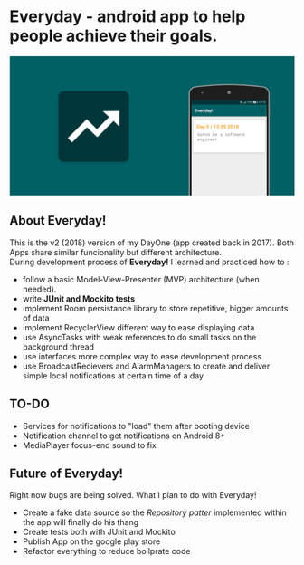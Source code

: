 # Everyday - android app to help people achieve their goals.
![Back](/pictures/background.png)
## About Everyday!
This is the v2 (2018) version of my DayOne (app created back in 2017). Both Apps share similar funcionality but different architecture. <br/> During development process of <b>Everyday!</b> I learned and practiced how to :<br/> 
* follow a basic Model-View-Presenter (MVP) architecture (when needed).
* write <b>JUnit and Mockito tests</b> 
* implement Room persistance library to store repetitive, bigger amounts of data
* implement RecyclerView different way to ease displaying data 
* use AsyncTasks with weak references to do small tasks on the background thread
* use interfaces more complex way to ease development process
* use BroadcastRecievers and AlarmManagers to create and deliver simple local notifications at certain time of a day
## TO-DO
* Services for notifications to "load" them after booting device
* Notification channel to get notifications on Android 8+
* MediaPlayer focus-end sound to fix

## Future of Everyday!
Right now bugs are being solved. What I plan to do with Everyday!
* Create a fake data source so the <i>Repository patter</i> implemented within the app will finally do his thang
* Create tests both with JUnit and Mockito
* Publish App on the google play store
* Refactor everything to reduce boilprate code
